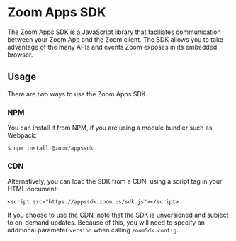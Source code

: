 # Zoom Apps SDK

The Zoom Apps SDK is a JavaScript library that faciliates communication between your Zoom App and the Zoom client. The SDK allows you to take advantage of the many APIs and events Zoom exposes in its embedded browser.

## Usage

There are two ways to use the Zoom Apps SDK.

### NPM

You can install it from NPM, if you are using a module bundler such as Webpack:

```
$ npm install @zoom/appssdk
```

### CDN

Alternatively, you can load the SDK from a CDN, using a script tag in your HTML document:

```
<script src="https://appssdk.zoom.us/sdk.js"></script>
```

If you choose to use the CDN, note that the SDK is unversioned and subject to on-demand updates. Because of this, you will need to specify an additional parameter `version` when calling `zoomSdk.config`.
